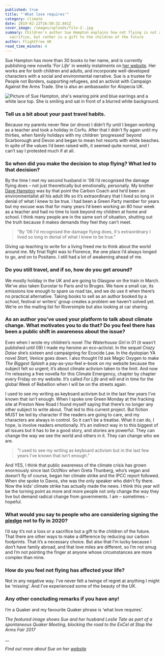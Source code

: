 ```yaml
---
published: true
title: "'What love requires'"
category: climate
date: 2019-02-22T16:50:32.841Z
cover_image: /images/uploads/file-2-.jpg
summary: Children's author Sue Hampton explains how not flying is not a
  sacrifice, but rather is a gift to the children of the future
author: FlightFree UK
read_time_minute: 4
---
```

Sue Hampton has more than 30 books to her name, and is currently publishing new novella '*For Life*' in weekly instalments on [her website](https://www.suehamptonauthor.co.uk/). Her works are for both children and adults, and incorporate well-developed characters with a social and environmental narrative. Sue is a trustee for People not Borders, supporting refugees, and an activist with Campaign Against the Arms Trade. She is also an ambassador for Alopecia UK.

![Picture of Sue Hampton, she's wearing pink and blue earrings and a white lace top. She is smiling and sat in front of a blurred white background. ](/images/uploads/sue-small-pic-.jpeg "Credit: Mikaela Morgan photography")

### **Tell us a bit about your past travel habits.**

Because my parents never flew (or drove) I didn’t fly until I began working as a teacher and took a holiday in Corfu. After that I didn’t fly again until my thirties, when family holidays with my children ‘progressed’ beyond Scarborough and Devon and began to mean hot resorts with white beaches. In spite of the values I’d been raised with, it seemed quite normal, and I can’t say I protested much if at all.

### **So when did you make the decision to stop flying? What led to that decision?**

By the time I met my second husband in '06 I’d recognised the damage flying does – not just theoretically but emotionally, personally. My brother [Dave Hampton](http://www.carboncoach.com/) was by that point the Carbon Coach and he’d been an environmentalist all his adult life so it’s extraordinary that I lived so long in denial of what I knew to be true. I had been a Green Party member for years but my excuse was that for many years I’d been working an 80 hour week as a teacher and had no time to look beyond my children at home and school. I think many people are in the same sort of situation, shutting out the truth because it makes demands they feel they can’t meet.

> "By '06 I'd recognised the damage flying does, it's extraordinary I lived so long in denial of what I knew to be true."

 Giving up teaching to write for a living freed me to think about the world around me. My final flight was to Florence, the one place I’d always longed to go, and on to Positano. I still had a lot of awakening ahead of me. 

### **Do you still travel, and if so, how do you get around?**

We mostly holiday in the UK and are going to Glasgow on the train in March. We’ve also taken Eurostar to Paris and to Bruges. We have a small car, its emissions low enough to spare us road tax, and we do use it when there’s no practical alternative. Taking books to sell as an author booked by a school, festival or writers’ group creates a problem we haven’t solved yet. We’re on the mailing list for Riversimple but also looking at car sharing.

### **As an author you’ve used your platform to talk about climate change. What motivates you to do that? Do you feel there has been a public shift in awareness about the issue?**

Even when I wrote my children’s novel *The Waterhouse Girl* in 01 (it wasn’t published until 09) I made my heroine an eco-activist. In the sequel *Crazy Daise* she’s sixteen and campaigning for Ecocide Law. In the dystopian YA novel *Start,* Venice goes down. I also thought I’d ask Magic Oxygen to make *The Biggest Splash* a pay-as-you-feel e-book on my website because the subject felt so urgent; it’s about climate activism taken to the limit. And now I’m releasing a free novella for this Climate Emergency, chapter by chapter every Friday on my website. It’s called *For Life* and will end in time for the global Week of Rebellion when I will be on the streets again. 

I used to see my writing as keyboard activism but in the last few years I’ve known that isn’t enough. When I spoke one Green Monday at the fracking site at Preston New Road I found myself saying that there’s no longer any other subject to write about. That led to this current project. But fiction MUST be led by character if the readers are going to care, and my characters are always in control. So it can’t be a treatise. What it can do, I hope, is involve readers emotionally. It’s an indirect way in to this biggest of all issues but it has to be a good story, and stories are powerful. They can change the way we see the world and others in it. They can change who we are. 

> "I used to see my writing as keyboard activism but in the last few years I’ve known that isn’t enough."

And YES, I think that public awareness of the climate crisis has grown enormously since last Oct/Nov when Greta Thunberg, who’s vegan and doesn’t fly of course, began her climate strike and the IPCC report followed. When she spoke to Davos, she was the only speaker who didn’t fly there. Now the kids’ climate strike has actually made the news. I think this year will be the turning point as more and more people not only change the way they live but demand radical change from governments. I am – sometimes – hopeful. 

### **What would you say to people who are considering signing the** **[pledge](https://www.flightfree.co.uk/pledge)** **not to fly in 2020?**

I’d say it’s not a loss or a sacrifice but a gift to the children of the future. That there are other ways to make a difference by reducing our carbon footprints. That it’s a necessary choice. But also that I’m lucky because I don’t have family abroad, and that love miles are different, so I’m not smug and I’m not pointing the finger at anyone whose circumstances are more complex than mine.

### **How do you feel not flying has affected your life?**

Not in any negative way. I’ve never felt a twinge of regret at anything I might be ‘missing’. And I’ve experienced some of the beauty of the UK.

### **Any other concluding remarks if you have any!**

I’m a Quaker and my favourite Quaker phrase is ‘what love requires’. 

*The featured image shows Sue and her husband Leslie Tate as part of a spontaneous Quaker Meeting, blocking the road to the ExCel at Stop the Arms Fair 2017*

__

*Find out more about Sue on her* *[website](https://www.suehamptonauthor.co.uk/)*